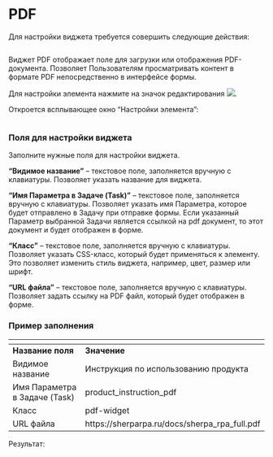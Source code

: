 # PDF

Для настройки виджета требуется совершить следующие действия:

<figure><img src="https://lh7-rt.googleusercontent.com/docsz/AD_4nXdCIMuf91vZibxLv8Z9gkk_VagwYnUxcDWimf9fkbxpPw2OZSh8nqn_MmCRVcvNAw17mE-XAKHKTLokuufFOlRfwD_L1m2Glk0JyZ58_obsbsnI3CfsZnzWuKbYQ5QCDF-KLXUy?key=JWgqtECR3DZltm6We6HIMlUD" alt=""><figcaption></figcaption></figure>

Виджет PDF отображает поле для загрузки или отображения PDF-документа. Позволяет Пользователям просматривать контент в формате PDF непосредственно в интерфейсе формы.

Для настройки элемента нажмите на значок редактирования ![](https://lh7-rt.googleusercontent.com/docsz/AD_4nXf7DjRfaey0pve4EPS6qqL7Pu9d-whlNyXO2vp9em_ES4bMhHVPKxVrjHohrlUuf4jpReVeSpM7MDLC0bwrhAiOMetjssVuH5vGYDZc-oc_oas8-I4LJtfasVlwMyY1nj4kT39y?key=JWgqtECR3DZltm6We6HIMlUD).&#x20;

Откроется всплывающее окно “Настройки элемента”:

<figure><img src="https://lh7-rt.googleusercontent.com/docsz/AD_4nXelzJ7g-NDXmT8cGl_dNZZKUrCHCXy2eO6NVXyzA2iy1dcTBoOuHn4FbcwdKEfGkOXqr4YTkCDKZU6MhxkdKxP5DvpUr6KkahhBPr6pZzAFhG11-Uqry45RUBQPJCk7C4zFdV1WOA?key=JWgqtECR3DZltm6We6HIMlUD" alt=""><figcaption></figcaption></figure>

### Поля для настройки виджета

Заполните нужные поля для настройки виджета.

**“Видимое название”** – текстовое поле, заполняется вручную с клавиатуры. Позволяет указать название для виджета.

**“Имя Параметра в Задаче (Task)”** – текстовое поле, заполняется вручную с клавиатуры. Позволяет указать имя Параметра, которое будет отправлено в Задачу при отправке формы. Если указанный Параметр выбранной Задачи является ссылкой на pdf документ, то этот документ и будет отображен в форме.

**“Класс”** – текстовое поле, заполняется вручную с клавиатуры. Позволяет указать CSS-класс, который будет применяться к элементу. Это позволяет изменить стиль виджета, например, цвет, размер или шрифт.

**“URL файла”** – текстовое поле, заполняется вручную с клавиатуры. Позволяет задать ссылку на PDF файл, который будет отображен в форме.

### **Пример заполнения**

<table data-header-hidden><thead><tr><th width="226"></th><th></th></tr></thead><tbody><tr><td><strong>Название поля</strong></td><td><strong>Значение</strong></td></tr><tr><td>Видимое название</td><td>Инструкция по использованию продукта</td></tr><tr><td>Имя Параметра в Задаче (Task)</td><td>product_instruction_pdf</td></tr><tr><td>Класс</td><td>pdf-widget</td></tr><tr><td>URL файла</td><td>https://sherparpa.ru/docs/sherpa_rpa_full.pdf</td></tr></tbody></table>

Результат:

<figure><img src="https://lh7-rt.googleusercontent.com/docsz/AD_4nXe0wj9c5dQ0T5T9O2LRAHlGrrxCU8YqDMNEmwtmwOi1-hIbghX0N9Dg2KgucrbOSGzYqkLLQ1qiAGALwBuIp_RgtL0l1QIZ2F_da8O7mqF37_wEvxnUOlRRMyZilmx1LlpBGu6z6g?key=JWgqtECR3DZltm6We6HIMlUD" alt=""><figcaption></figcaption></figure>
